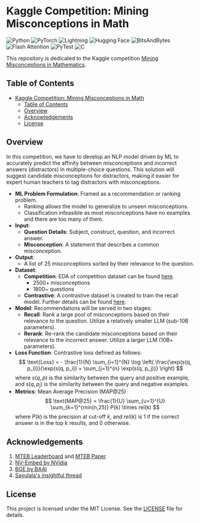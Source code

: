 # Kaggle Competition: Mining Misconceptions in Math

![Python](https://img.shields.io/badge/python-3.11-blue.svg)
![PyTorch](https://img.shields.io/badge/PyTorch-2.5-EE4C2C.svg)
![Lightning](https://img.shields.io/badge/Lightning-2.0-792EE5)
![Hugging Face](https://img.shields.io/badge/🤗-Transformers-yellow.svg)
![BitsAndBytes](https://img.shields.io/badge/BitsAndBytes-0.41-orange.svg)
![Flash Attention](https://img.shields.io/badge/Flash_Attention-2.0-green.svg)
![PyTest](https://img.shields.io/badge/PyTest-7.4-blue.svg)
![C](https://img.shields.io/badge/C-17-A8B9CC.svg)

This repository is dedicated to the Kaggle competition [Mining Misconceptions in Mathematics](https://www.kaggle.com/competitions/eedi-mining-misconceptions-in-mathematics).

## Table of Contents
- [Kaggle Competition: Mining Misconceptions in Math](#kaggle-competition-mining-misconceptions-in-math)
  - [Table of Contents](#table-of-contents)
  - [Overview](#overview)
  - [Acknowledgements](#acknowledgements)
  - [License](#license)

## Overview

In this competition, we have to develop an NLP model driven by ML to accurately predict the affinity between misconceptions and incorrect answers (distractors) in multiple-choice questions. This solution will suggest candidate misconceptions for distractors, making it easier for expert human teachers to tag distractors with misconceptions.

* **ML Problem Formulation**: Framed as a recommendation or ranking problem.
    - Ranking allows the model to generalize to unseen misconceptions.
    - Classification infeasible as most misconceptions have no examples and there are too many of them.
* **Input**:
    - **Question Details**: Subject, construct, question, and incorrect answer.
    - **Misconception**: A statement that describes a common misconception.
* **Output**:
    - A list of 25 misconceptions sorted by their relevance to the question.
* **Dataset**: 
    - **Competition**: EDA of competition dataset can be found [here](notebooks/eda.ipynb).
      - 2500+ misconceptions
      - 1800~ questions
    - **Contrastive**: A contrastive dataset is created to train the recall model. Further details can be found [here](docs/contrastive_dataset.md).
* **Model**: Recommendations will be served in two stages:
    - **Recall**: Rank a large pool of misconceptions based on their relevance to the question. Utilize a relatively smaller LLM (sub-10B parameters).
    - **Rerank**: Re-rank the candidate misconceptions based on their relevance to the incorrect answer. Utilize a larger LLM (10B+ parameters).
* **Loss Function**: Contrastive loss defined as follows:
    $$ \text{Loss} = - \frac{1}{N} \sum_{i=1}^{N} \log \left( \frac{\exp(s(q, p_i))}{\exp(s(q, p_i)) + \sum_{j=1}^{n} \exp(s(q, p_j))} \right) $$
    where $s(q, p)$ is the similarity between the query and positive example, and $s(q, p_j)$ is the similarity between the query and negative examples.
* **Metrics**: Mean Average Precision (MAP@25)
    $$ \text{MAP@25} = \frac{1}{U} \sum_{u=1}^{U} \sum_{k=1}^{min(n,25)} P(k) \times rel(k) $$
    where $P(k)$ is the precision at cut-off $k$, and $rel(k)$ is 1 if the correct answer is in the top $k$ results, and 0 otherwise.

## Acknowledgements

1. [MTEB Leaderboard](https://huggingface.co/spaces/mteb/leaderboard) and [MTEB Paper](https://arxiv.org/pdf/2210.07316)
2. [NV-Embed by NVidia](https://arxiv.org/pdf/2405.17428)
3. [BGE by BAAI](https://arxiv.org/pdf/2409.15700)
4. [Sayulala's insightful thread](https://www.kaggle.com/competitions/eedi-mining-misconceptions-in-mathematics/discussion/543519)

## License

This project is licensed under the MIT License. See the [LICENSE](LICENSE) file for details.
